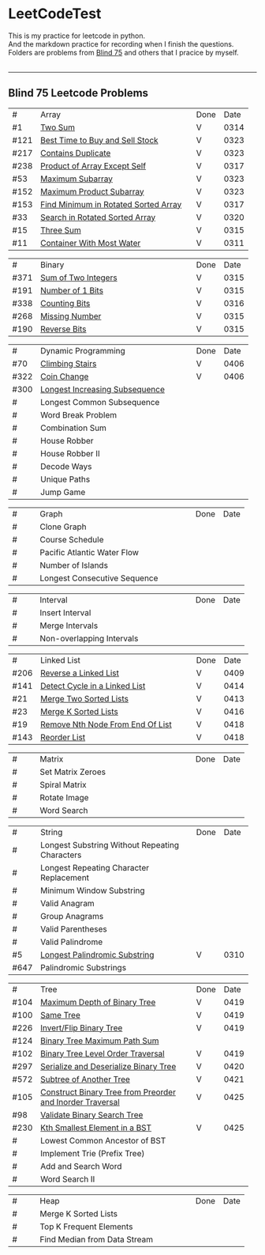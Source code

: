 # LeetCodeTest #


This is my practice for leetcode in python. <br/>
And the markdown practice for recording when I finish the questions. <br/>
Folders are problems from <a href="https://leetcode.com/discuss/general-discussion/460599/blind-75-leetcode-questions">Blind 75</a> and others that I pracice by myself.<br/>
<br>

---
## Blind 75 Leetcode Problems<br/>
<table>
    <tr >
        <td width = 40>#</td><td width=300>Array</td> <td>Done</td> <td>Date</td>
    </tr>
    <tr>
        <td>#1</td><td><a href="https://leetcode.com/problems/two-sum/"> Two Sum</a></td> <td>V</td>  <td>0314</td>
    </tr>
    <tr>
        <td>#121</td><td><a href="https://leetcode.com/problems/best-time-to-buy-and-sell-stock/">Best Time to Buy and Sell Stock</a></td><td>V</td>  <td>0323</td>
    </tr>
    <tr>
        <td>#217</td><td> <a href = "https://leetcode.com/problems/contains-duplicate/">Contains Duplicate</a></td><td>V</td>  <td>0323</td>
    </tr>
    <tr>
        <td>#238</td><td><a href="https://leetcode.com/problems/product-of-array-except-self/">Product of Array Except Self</a></td><td>V</td>  <td>0317</td>
    </tr>
    <tr>
        <td>#53</td><td><a href="https://leetcode.com/problems/maximum-subarray/">Maximum Subarray</a> </td><td>V</td>  <td>0323</td>
    </tr>
    <tr>
        <td>#152</td><td><a href="https://leetcode.com/problems/maximum-product-subarray/">Maximum Product Subarray</a></td><td>V</td>  <td>0323</td>
    </tr>
    <tr>
        <td>#153</td><td><a href="https://leetcode.com/problems/find-minimum-in-rotated-sorted-array/">Find Minimum in Rotated Sorted Array</a></td><td>V</td>  <td>0317</td>
    </tr>
    <tr>
        <td>#33</td><td><a href="https://leetcode.com/problems/search-in-rotated-sorted-array/">Search in Rotated Sorted Array</a></td><td>V</td>  <td>0320</td>
    </tr>
    <tr>
        <td>#15</td><td><a href="https://leetcode.com/problems/3sum/">Three Sum</a></td><td>V</td><td>0315</td>
    </tr>
    <tr>
        <td>#11</td><td><a href="https://leetcode.com/problems/container-with-most-water/">Container With Most Water</a></td><td>V</td>  <td>0311</td>
    </tr>
</table>
<table>
    <tr>
       <td width = 40>#</td><td width=300>Binary</td> <td>Done</td>  <td>Date</td>
    </tr>
    <tr>
        <td>#371</td><td><a href ="https://leetcode.com/problems/sum-of-two-integers/">Sum of Two Integers</a></td> <td>V</td>  <td>0315</td>
    </tr>
    <tr>
        <td>#191</td><td><a href = "https://leetcode.com/problems/number-of-1-bits/">Number of 1 Bits</td> <td>V</td>  <td>0315</td>
    </tr>
    <tr>
        <td>#338</td><td><a href = "https://leetcode.com/problems/counting-bits/">Counting Bits</td> <td>V</td>  <td>0316</td>
    </tr>
    <tr>
        <td>#268</td><td><a href = "https://leetcode.com/problems/missing-number/">Missing Number</td> <td>V</td>  <td>0315</td>
    </tr>
    <tr>
        <td>#190</td><td><a href = "https://leetcode.com/problems/reverse-bits/">Reverse Bits</td> <td>V</td>  <td>0315</td>
    </tr>
</table>
<table>
    <tr>
       <td width = 40>#</td><td width=300>Dynamic Programming</td> <td>Done</td>  <td>Date</td>
    </tr>
    <tr>
        <td>#70</td><td><a href = "https://leetcode.com/problems/climbing-stairs/">Climbing Stairs </a></td> <td>V</td>  <td>0406</td>
    </tr>
    <tr>
        <td>#322</td><td><a href = "https://leetcode.com/problems/coin-change/">Coin Change</a></td> <td>V</td>  <td>0406</td>
    </tr>
    <tr>
        <td>#300</td><td><a href = "https://leetcode.com/problems/longest-increasing-subsequence/">Longest Increasing Subsequence</a></td> <td></td>  <td></td>
    </tr>
    <tr>
        <td>#</td><td>Longest Common Subsequence</td> <td></td>  <td></td>
    </tr>
    <tr>
        <td>#</td><td>Word Break Problem</td> <td></td>  <td></td>
    </tr>
    <tr>
        <td>#</td><td>Combination Sum</td> <td></td>  <td></td>
    </tr>
    <tr>
        <td>#</td><td>House Robber</td> <td></td>  <td></td>
    </tr>
    <tr>
        <td>#</td><td>House Robber II</td> <td></td>  <td></td>
    </tr>
    <tr>
        <td>#</td><td>Decode Ways</td> <td></td>  <td></td>
    </tr>
    <tr>
        <td>#</td><td>Unique Paths</td> <td></td>  <td></td>
    </tr>
    <tr>
        <td>#</td><td>Jump Game</td> <td></td>  <td></td>
    </tr>
</table>
<table>
    <tr>
        <td width = 40>#</td><td width=300>Graph</td> <td>Done</td>  <td>Date</td>
    </tr>
    <tr>
        <td>#</td><td>Clone Graph</td> <td></td>  <td></td>
    </tr>
    <tr>
        <td>#</td><td>Course Schedule</td> <td></td>  <td></td>
    </tr>
    <tr>
        <td>#</td><td>Pacific Atlantic Water Flow</td> <td></td>  <td></td>
    </tr>
    <tr>
        <td>#</td><td>Number of Islands</td> <td></td>  <td></td>
    </tr>
    <tr>
        <td>#</td><td>Longest Consecutive Sequence</td> <td></td>  <td></td>
    </tr>
</table>
<table>
    <tr>
        <td width = 40>#</td><td width=300>Interval</td> <td>Done</td>  <td>Date</td>
    </tr>
    <tr>
        <td>#</td><td>Insert Interval</td> <td></td>  <td></td>
    </tr>
    <tr>
        <td>#</td><td>Merge Intervals</td> <td></td>  <td></td>
    </tr>
    <tr>
        <td>#</td><td>Non-overlapping Intervals</td> <td></td>  <td></td>
    </tr>
</table>
<table>
    <tr>
        <td width = 40>#</td><td width=300>Linked List</td> <td>Done</td>  <td>Date</td>
    </tr>
    <tr>
        <td>#206</td><td><a href="https://leetcode.com/problems/reverse-linked-list/">Reverse a Linked List</a></td> <td>V</td>  <td>0409</td>
    </tr>
    <tr>
        <td>#141</td><td><a href="https://leetcode.com/problems/linked-list-cycle/">Detect Cycle in a Linked List</a></td> <td>V</td>  <td>0414</td>
    </tr>
    <tr>
        <td>#21</td><td><a href="https://leetcode.com/problems/merge-two-sorted-lists/">Merge Two Sorted Lists</a></td> <td>V</td>  <td>0413</td>
    </tr>
    <tr>
        <td>#23</td><td><a href="https://leetcode.com/problems/merge-k-sorted-lists/">Merge K Sorted Lists</td> <td>V</td>  <td>0416</td>
    </tr>
    <tr>
        <td>#19</td><td><a href="https://leetcode.com/problems/remove-nth-node-from-end-of-list/">Remove Nth Node From End Of List</a></td> <td>V</td>  <td>0418</td>
    </tr>
    <tr>
        <td>#143</td><td><a href="https://leetcode.com/problems/reorder-list/">Reorder List</a></td> <td>V</td>  <td>0418</td>
    </tr>
</table>
<table>
    <tr>
        <td width = 40>#</td><td width=300>Matrix</td> <td>Done</td>  <td>Date</td>
    </tr>
    <tr>
        <td>#</td><td>Set Matrix Zeroes</td> <td></td>  <td></td>
    </tr>
    <tr>
        <td>#</td><td>Spiral Matrix</td> <td></td>  <td></td>
    </tr>
    <tr>
        <td>#</td><td>Rotate Image</td> <td></td>  <td></td>
    </tr>
    <tr>
        <td>#</td><td>Word Search</td> <td></td>  <td></td>
    </tr>
</table>
<table>
    <tr>
        <td width = 40>#</td><td width=300>String</td> <td>Done</td>  <td>Date</td>
    </tr>
    <tr>
        <td>#</td><td>Longest Substring Without Repeating Characters</td> <td></td>  <td></td>
    </tr>
    <tr>
        <td>#</td><td>Longest Repeating Character Replacement</td> <td></td>  <td></td>
    </tr>
    <tr>
        <td>#</td><td>Minimum Window Substring</td> <td></td>  <td></td>
    </tr>
    <tr>
        <td>#</td><td>Valid Anagram</td> <td></td>  <td></td>
    </tr>
    <tr>
        <td>#</td><td>Group Anagrams</td> <td></td>  <td></td>
    </tr>
    <tr>
        <td>#</td><td>Valid Parentheses</td> <td></td>  <td></td>
    </tr>
    <tr>
        <td>#</td><td>Valid Palindrome</td> <td></td>  <td></td>
    </tr>
    <tr>
        <td>#5</td><td><a href=""https://leetcode.com/problems/palindromic-substrings/>Longest Palindromic Substring</a></td> <td>V</td>  <td>0310</td>
    </tr>
    <tr>
        <td>#647</td><td>Palindromic Substrings</td> <td></td>  <td></td>
    </tr>
</table>
<table>
    <tr>
        <td width = 40>#</td><td width=300>Tree</td> <td>Done</td>  <td>Date</td>
    </tr>
    <tr>
        <td>#104</td><td><a href ="https://leetcode.com/problems/maximum-depth-of-binary-tree/">Maximum Depth of Binary Tree</a></td> <td>V</td>  <td>0419</td>
    </tr>
    <tr>
        <td>#100</td><td><a href="https://leetcode.com/problems/same-tree/">Same Tree</a></td> <td>V</td>  <td>0419</td>
    </tr>
    <tr>
        <td>#226</td><td><a href="https://leetcode.com/problems/invert-binary-tree/">Invert/Flip Binary Tree</a></td> <td>V</td>  <td>0419</td>
    </tr>
    <tr>
        <td>#124</td><td><a href = "https://leetcode.com/problems/binary-tree-maximum-path-sum/">Binary Tree Maximum Path Sum</a></td> <td></td>  <td></td>
    </tr>
    <tr>
        <td>#102</td><td><a href = "https://leetcode.com/problems/binary-tree-level-order-traversal/">Binary Tree Level Order Traversal</a></td> <td>V</td>  <td>0419</td>
    </tr>
    <tr>
        <td>#297</td><td><a href = "https://leetcode.com/problems/serialize-and-deserialize-binary-tree/">Serialize and Deserialize Binary Tree</a></td> <td>V</td>  <td>0420</td>
    </tr>
    <tr>
        <td>#572</td><td><a href="https://leetcode.com/problems/subtree-of-another-tree/">Subtree of Another Tree</a></td> <td>V</td>  <td>0421</td>
    </tr>
    <tr>
        <td>#105</td><td width = 300 ><a href = "https://leetcode.com/problems/construct-binary-tree-from-preorder-and-inorder-traversal/">Construct Binary Tree from Preorder and Inorder Traversal</a></td> <td>V</td>  <td>0425</td>
    </tr>
    <tr>
        <td>#98</td><td><a href = "https://leetcode.com/problems/validate-binary-search-tree/">Validate Binary Search Tree</a></td> <td></td>  <td></td>
    </tr>
    <tr>
        <td>#230</td><td><a href="https://leetcode.com/problems/kth-smallest-element-in-a-bst/">Kth Smallest Element in a BST</a></td> <td>V</td>  <td>0425</td>
    </tr>
    <tr>
        <td>#</td><td>Lowest Common Ancestor of BST</td> <td></td>  <td></td>
    </tr>
    <tr>
        <td>#</td><td>Implement Trie (Prefix Tree)</td> <td></td>  <td></td>
    </tr>
    <tr>
        <td>#</td><td>Add and Search Word</td> <td></td>  <td></td>
    </tr>
    <tr>
        <td>#</td><td>Word Search II</td> <td></td>  <td></td>
    </tr>
</table>
<table>
    <tr>
        <td width = 40>#</td><td width=300>Heap</td> <td>Done</td>  <td>Date</td>
    </tr>
    <tr>
        <td>#</td><td>Merge K Sorted Lists</td> <td></td>  <td></td>
    </tr>
    <tr>
        <td>#</td><td>Top K Frequent Elements</td> <td></td>  <td></td>
    </tr>
    <tr>
        <td>#</td><td>Find Median from Data Stream</td> <td></td>  <td></td>
    </tr>
</table>




